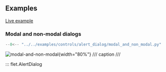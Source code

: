 ## Examples

[Live example](https://flet-controls-gallery.fly.dev/dialogs/alertdialog)

### Modal and non-modal dialogs

```python
--8<-- "../../examples/controls/alert_dialog/modal_and_non_modal.py"
```

![modal-and-non-modal](../examples/controls/alert_dialog/media/modal_and_non_modal.gif){width="80%"}
/// caption
///

::: flet.AlertDialog
